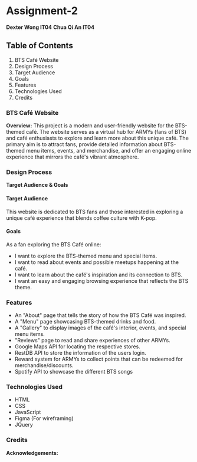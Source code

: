 # Assignment-2
**Dexter Wong IT04**
**Chua Qi An IT04**

## Table of Contents
1. BTS Café Website
2. Design Process
3. Target Audience
4. Goals
5. Features
6. Technologies Used
7. Credits

### BTS Café Website
**Overview:** This project is a modern and user-friendly website for the BTS-themed café. The website serves as a virtual hub for ARMYs (fans of BTS) and café enthusiasts to explore and learn more about this unique café. The primary aim is to attract fans, provide detailed information about BTS-themed menu items, events, and merchandise, and offer an engaging online experience that mirrors the café's vibrant atmosphere.

### Design Process
**Target Audience & Goals**

#### Target Audience
This website is dedicated to BTS fans and those interested in exploring a unique café experience that blends coffee culture with K-pop.

#### Goals
As a fan exploring the BTS Café online:
- I want to explore the BTS-themed menu and special items.
- I want to read about events and possible meetups happening at the café.
- I want to learn about the café's inspiration and its connection to BTS.
- I want an easy and engaging browsing experience that reflects the BTS theme.

### Features
- An "About" page that tells the story of how the BTS Café was inspired.
- A "Menu" page showcasing BTS-themed drinks and food.
- A "Gallery" to display images of the café's interior, events, and special menu items.
- "Reviews" page to read and share experiences of other ARMYs.
- Google Maps API for locating the respective stores.
- RestDB API to store the information of the users login.
- Reward system for ARMYs to collect points that can be redeemed for merchandise/discounts.
- Spotify API to showcase the different BTS songs

### Technologies Used
- HTML
- CSS
- JavaScript
- Figma (For wireframing)
- JQuery

### Credits
**Acknowledgements:**
